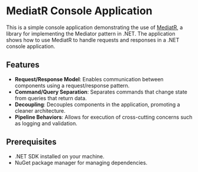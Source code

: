 # MediatR Console Application

This is a simple console application demonstrating the use of [MediatR](https://github.com/jbogard/MediatR), a library for implementing the Mediator pattern in .NET. The application shows how to use MediatR to handle requests and responses in a .NET console application.

## Features

- **Request/Response Model**: Enables communication between components using a request/response pattern.
- **Command/Query Separation**: Separates commands that change state from queries that return data.
- **Decoupling**: Decouples components in the application, promoting a cleaner architecture.
- **Pipeline Behaviors**: Allows for execution of cross-cutting concerns such as logging and validation.

## Prerequisites

- .NET SDK installed on your machine.
- NuGet package manager for managing dependencies.

